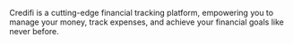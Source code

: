 Credifi is a cutting-edge financial tracking platform, empowering you to manage your money, track expenses, and achieve your financial goals like never before.
